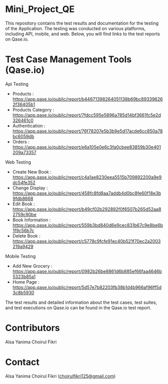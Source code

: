 ﻿# Mini_Project_QE

This repository contains the test results and documentation for the testing of the Application. The testing was conducted on various platforms, including API, mobile, and web. Below, you will find links to the test reports on Qase.io.


# Test Case Management Tools (Qase.io)

Api Testing
- Products : https://app.qase.io/public/report/b44671398264051138b69bc893396262f36405b1
- Products Category : https://app.qase.io/public/report/7fdcc595e5896a785d14bf3661fc5e2d326461c0
- Authentication : https://app.qase.io/public/report/76f78207e5b3b9e5d17acde6cc850a78bc6059db
- Orders : https://app.qase.io/public/report/e6a105e0e6c3fa0cbee83859b30e401209a73357

Web Testing
- Create New Book : https://app.qase.io/public/report/c4a1ae8230eea5515b709892200a9e9dc54fe352
- Change Display : https://app.qase.io/public/report/458fc8fd8aa7addb4d0bc8fe60f18e3b9fdb8668
- Edit Book : https://app.qase.io/public/report/b49cf02b292892f0f6507b265d52aa82759c90be
- Book Information : https://app.qase.io/public/report/559b3bd840d6e9cec831b67c9e8be6b1f9c56b7c
- Delete Book : https://app.qase.io/public/report/c5778c9fcfe91ec40b521f70ec2a2003219a9429

Mobile Testing
- Add New Grocery : https://app.qase.io/public/report/0982b26be8861d6b885ef66faa4646b5323b85a1
- Home Page : https://app.qase.io/public/report/5d57e7b82203fb38b1d4b966af96ff5d3c8b5930

The test results and detailed information about the test cases, test suites, and test executions on Qase.io can be found in the Qase.io test report.

# Contributors
Alsa Yanima Choirul Fikri 

# Contact
Alsa Yanima Choirul Fikri (choirulfikri125@gmail.com)
